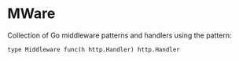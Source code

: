 # MWare

Collection of Go middleware patterns and handlers using the pattern:

```
type Middleware func(h http.Handler) http.Handler
```
